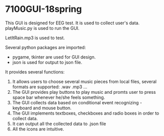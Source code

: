 # 7100GUI-18spring
This GUI is designed for EEG test. It is used to collect user's data.
playMusic.py is used to run the GUI.

LetItRain.mp3 is used to test.

Several python packages are imported:

- pygame, tkinter are used for GUI design.
- json is used for output to json file.

It provides several functions:

1. It allows users to choose several music pieces from local files, several formats are supported: .wav .mp3 ...
2. The GUI provides play buttons to play music and promts user to press space bar whenever he/she feels something.
3. The GUI collects data based on conditional event recognizing - keyboard and mouse button.
4. The GUI implements textboxes, checkboxes and radio boxes in order to collect data.
5. It can output all the collected data to .json file
6. All the icons are intuitive.

